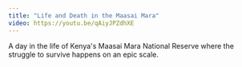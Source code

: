 ```yaml
---
title: "Life and Death in the Maasai Mara"
video: https://youtu.be/qAiyJPZdhXE
---
```


A day in the life of Kenya's Maasai Mara National Reserve where the struggle to survive happens on an epic scale.
